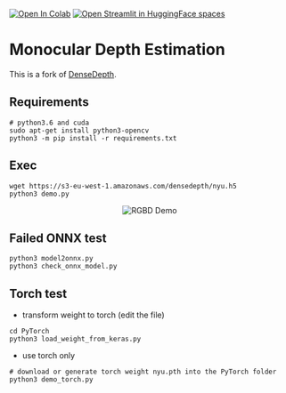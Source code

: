 [![Open In Colab](https://colab.research.google.com/assets/colab-badge.svg)](https://colab.research.google.com/github/nicolalandro/DenseDepth/blob/master/DenseDepth_torch.ipynb)
[![Open Streamlit in HuggingFace spaces](https://img.shields.io/badge/Streamlit-Open%20in%20Spaces-blueviolet)](https://huggingface.co/spaces/z-uo/monocular_depth_estimation)

# Monocular Depth Estimation
This is a fork of [DenseDepth](https://github.com/ialhashim/DenseDepth).


## Requirements
```
# python3.6 and cuda
sudo apt-get install python3-opencv
python3 -m pip install -r requirements.txt
```

## Exec
```
wget https://s3-eu-west-1.amazonaws.com/densedepth/nyu.h5
python3 demo.py
```

<p align="center">
  <img style="max-width:500px" src="https://s3-eu-west-1.amazonaws.com/densedepth/densedepth_results_04.jpg" alt="RGBD Demo">
</p>

## Failed ONNX test
```
python3 model2onnx.py
python3 check_onnx_model.py
```

## Torch test
* transform weight to torch (edit the file)
```
cd PyTorch
python3 load_weight_from_keras.py
```
* use torch only
```
# download or generate torch weight nyu.pth into the PyTorch folder
python3 demo_torch.py
```


